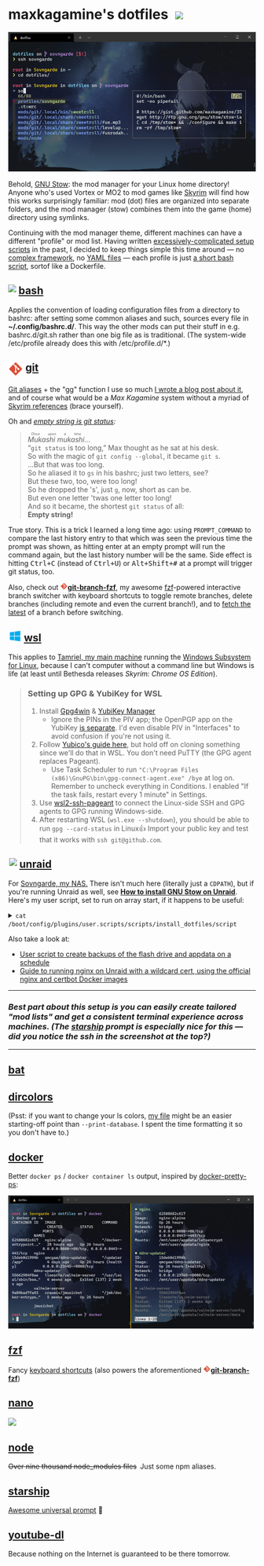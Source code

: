 # maxkagamine's dotfiles&ensp;<a href="https://twitter.com/intent/tweet?url=https%3A%2F%2Fgithub.com%2Fmaxkagamine%2Fdotfiles&via=maxkagamine&text=Awesome%20dotfiles%21&hashtags=programming"><img src="https://abs.twimg.com/responsive-web/client-web/icon-default.ee534d85.png" height="24" /></a>

<p align="center"><img src="doc/cross-machine awesomeness.png" /></p>

Behold, [GNU Stow](https://www.gnu.org/software/stow/manual/html_node/index.html#Top): the mod manager for your Linux home directory! Anyone who's used Vortex or MO2 to mod games like [Skyrim](https://www.youtube.com/playlist?list=PLYooEAFUfhDfO3m_WQWkHdIB3Zh2kIXKp) will find how this works surprisingly familiar: mod (dot) files are organized into separate folders, and the mod manager (stow) combines them into the game (home) directory using symlinks.

Continuing with the mod manager theme, different machines can have a different "profile" or mod list. Having written [excessively-complicated setup scripts](https://github.com/maxkagamine/dotfiles/blob/old/setup.ps1) in the past, I decided to keep things simple this time around &mdash; no [complex framework](https://alexpearce.me/2021/07/managing-dotfiles-with-nix/), no [YAML files](https://github.com/anishathalye/dotbot) &mdash; each profile is just [a short bash script](profiles/tamriel), sortof like a Dockerfile.

## <img src="https://github.com/microsoft/terminal/raw/a74c37bbcd699ce2cd90bb5d81412663a6236fcc/res/terminal/images/StoreLogo.scale-100.png" height="30" align="top" /> [bash](mods/bash)

Applies the convention of loading configuration files from a directory to bashrc: after setting some common aliases and such, sources every file in **~/.config/bashrc.d/**. This way the other mods can put their stuff in e.g. bashrc.d/git.sh rather than one big file as is traditional. (The system-wide /etc/profile already does this with /etc/profile.d/*.)

## <img src="https://raw.githubusercontent.com/vscode-icons/vscode-icons/3df43eb5a6dc932719159aa98d33d082cd1cceb0/icons/file_type_git.svg" align="top" height="30" /> [git](mods/git)

[Git aliases](mods/git/.config/bashrc.d/git.bashrc) + the "gg" function I use so much [I wrote a blog post about it](https://kagamine.dev/en/gg-faster-git-commits/), and of course what would be a _Max Kagamine_ system without a myriad of [Skyrim references](https://kagamine.dev/en/fus-ro-dah/) (brace yourself).

Oh and _[empty string is git status](mods/git/.config/bashrc.d/zz_empty_string_is_git_status.sh):_

> <i><ruby>Mukashi mukashi <rp>(</rp><rt>Once upon a time</rt><rp>)</rp>...</i>  
> “`git status` is too long,” Max thought as he sat at his desk.  
> So with the magic of `git config --global`, it became `git s`.  
> ...But that was too long.  
> So he aliased it to `gs` in his bashrc; just two letters, see?  
> But these two, too, were too long!  
> So he dropped the 's', just `g`, now, short as can be.  
> But even one letter 'twas one letter too long!  
> And so it became, the shortest `git status` of all:  
> **Empty string!**

True story. This is a trick I learned a long time ago: using `PROMPT_COMMAND` to compare the last history entry to that which was seen the previous time the prompt was shown, as hitting enter at an empty prompt will run the command again, but the last history number will be the same. Side effect is hitting <kbd>Ctrl+C</kbd> (instead of <kbd>Ctrl+U</kbd>) or <kbd>Alt+Shift+#</kbd> at a prompt will trigger git status, too.

Also, check out [<img src="https://raw.githubusercontent.com/vscode-icons/vscode-icons/3df43eb5a6dc932719159aa98d33d082cd1cceb0/icons/file_type_git.svg" height="15" />**git-branch-fzf**](mods/git/.local/bin/git-branch-fzf), my awesome [fzf](https://github.com/junegunn/fzf)-powered interactive branch switcher with keyboard shortcuts to toggle remote branches, delete branches (including remote and even the current branch!), and to [fetch the latest](mods/git/.local/bin/git-checkout-latest) of a branch before switching.

## &#8201;<img src="https://github.com/devicons/devicon/raw/2ae2a900d2f041da66e950e4d48052658d850630/icons/windows8/windows8-original.svg" height="22" />&#8202; [wsl](mods/wsl)

This applies to [Tamriel, my main machine](https://photos.app.goo.gl/GYYD6cBjdmbnX3tf6) running the [Windows Subsystem for Linux](https://docs.microsoft.com/en-us/windows/wsl/), because I can't computer without a command line but Windows is life (at least until Bethesda releases _Skyrim: Chrome OS Edition_).

> ### Setting up GPG & YubiKey for WSL
>  
> 1. Install [Gpg4win](https://gpg4win.org/download.html) & [YubiKey Manager](https://www.yubico.com/support/download/yubikey-manager/)
>    - Ignore the PINs in the PIV app; the OpenPGP app on the YubiKey [is separate](https://github.com/drduh/YubiKey-Guide/issues/248). I'd even disable PIV in "Interfaces" to avoid confusion if you're not using it.
> 2. Follow [Yubico's guide here](https://developers.yubico.com/PGP/SSH_authentication/Windows.html), but hold off on cloning something since we'll do that in WSL. You don't need PuTTY (the GPG agent replaces Pageant).
>    - Use Task Scheduler to run `"C:\Program Files (x86)\GnuPG\bin\gpg-connect-agent.exe" /bye` at log on. Remember to uncheck everything in Conditions. I enabled "If the task fails, restart every 1 minute" in Settings.
> 3. Use [wsl2-ssh-pageant](https://github.com/BlackReloaded/wsl2-ssh-pageant) to connect the Linux-side SSH and GPG agents to GPG running Windows-side.
> 4. After restarting WSL (`wsl.exe --shutdown`), you should be able to run `gpg --card-status` in Linux👍 Import your public key and test that it works with `ssh git@github.com`.

## &#8202;<img src="http://craftassets.unraid.net.s3.amazonaws.com/static/favicon/android-chrome-192x192.png?v=1.0" align="top" height="25" /> [unraid](mods/unraid)

For [Sovngarde, my NAS.](https://photos.app.goo.gl/GYYD6cBjdmbnX3tf6) There isn't much here (literally just a `CDPATH`), but if you're running Unraid as well, see [**How to install GNU Stow on Unraid**](https://gist.github.com/maxkagamine/7e3741b883a272230eb451bdd84a8e23). Here's my user script, set to run on array start, if it happens to be useful:

<details>
<summary><code>cat /boot/config/plugins/user.scripts/scripts/install_dotfiles/script</code></summary>

```sh
#!/bin/bash
#name=Install dotfiles
#description=&lpar;Re&rpar;clone & install dotfiles.
#argumentDescription=Branch
#argumentDefault=master
#clearLog=true
set -eo pipefail

export PATH="/usr/local/bin:$PATH"
export HOME=/root

DOTFILES_DIR=~/dotfiles
BRANCH=${1:-master}

# Nuke existing dotfiles
[[ -d "$DOTFILES_DIR" ]] && make -C "$DOTFILES_DIR" clean
rm -rfv ~/.bashrc ~/.bash_profile "$DOTFILES_DIR"

# Clone repo
git clone -b "$BRANCH" https://github.com/maxkagamine/dotfiles.git "$DOTFILES_DIR"

# Install
cd "$DOTFILES_DIR"
make
```

</details>

Also take a look at:

- [User script to create backups of the flash drive and appdata on a schedule](https://gist.github.com/maxkagamine/0fda138ff67e4ad9fcad692fe852a168)
- [Guide to running nginx on Unraid with a wildcard cert, using the official nginx and certbot Docker images](https://gist.github.com/maxkagamine/5b6c34db6045d6413db3b333d6d2bae2)

---

### _Best part about this setup is you can easily create tailored "mod lists" and get a consistent terminal experience across machines. (The [starship](https://starship.rs/) prompt is especially nice for this &mdash; did you notice the ssh in the screenshot at the top?)_

---

## [bat](mods/bat/.config/bashrc.d/bat.sh)

## [dircolors](mods/dircolors)

(Psst: if you want to change your ls colors, [my file](mods/dircolors/.config/dircolors) might be an easier starting-off point than `--print-database`. I spent the time formatting it so you don't have to.)

## [docker](mods/docker/.config/bashrc.d/docker.sh)

Better `docker ps` / `docker container ls` output, inspired by [docker-pretty-ps](https://github.com/politeauthority/docker-pretty-ps):

<img src="doc/better%20docker%20ps.png" width="500" />

## [fzf](mods/fzf/.config/bashrc.d/fzf.sh)

Fancy [keyboard shortcuts](https://github.com/junegunn/fzf#key-bindings-for-command-line) (also powers the aforementioned [<img src="https://raw.githubusercontent.com/vscode-icons/vscode-icons/3df43eb5a6dc932719159aa98d33d082cd1cceb0/icons/file_type_git.svg" height="15" />**git-branch-fzf**](mods/git/.local/bin/git-branch-fzf))

## [nano](mods/nano/.config/nano/nanorc)

<img src="https://i.imgur.com/8sqd67K.png" height="375" />

## [node](mods/node/.config/bashrc.d/node.sh)

~~Over nine thousand node_modules files~~&ensp;Just some npm aliases.

## [starship](mods/starship/.config)

[Awesome universal prompt](https://starship.rs/) 🚀

## [youtube-dl](mods/youtube_dl/.config)

Because nothing on the Internet is guaranteed to be there tomorrow.
